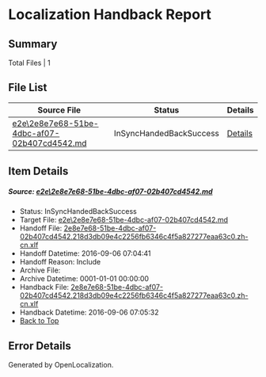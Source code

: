 # <a name='report-top'></a> Localization Handback Report

## Summary
 Total Files | 1

## File List
 Source File | Status | Details 
 ----------- | ------ | ------- 
 [e2e\2e8e7e68-51be-4dbc-af07-02b407cd4542.md](https://github.com/OpenLocalizationTestOrg/ol-test0/blob/5c99da7f9be14ae45be5bd43392d996632c6fa1b/e2e/2e8e7e68-51be-4dbc-af07-02b407cd4542.md) | InSyncHandedBackSuccess | [Details](#e428e1ef7a46f36567321f2ab4fae07386eeced61)

## Item Details
##### <a name='e428e1ef7a46f36567321f2ab4fae07386eeced61'></a> Source: [e2e\2e8e7e68-51be-4dbc-af07-02b407cd4542.md](https://github.com/OpenLocalizationTestOrg/ol-test0/blob/5c99da7f9be14ae45be5bd43392d996632c6fa1b/e2e/2e8e7e68-51be-4dbc-af07-02b407cd4542.md)
* Status: InSyncHandedBackSuccess
* Target File: [e2e\2e8e7e68-51be-4dbc-af07-02b407cd4542.md](https://github.com/OpenLocalizationTestOrg/ol-test0-zhcn/blob/c2a328d60ec85f99f1ea1520b8e3e1fd7018e420/e2e/2e8e7e68-51be-4dbc-af07-02b407cd4542.md)
* Handoff File: [2e8e7e68-51be-4dbc-af07-02b407cd4542.218d3db09e4c2256fb6346c4f5a827277eaa63c0.zh-cn.xlf](https://github.com/OpenLocalizationTestOrg/ol-test0-handoff/blob/bdf1bc41488130b06f956ad951e01f7f5d76d1bf/ol-handoff/OpenLocalizationTestOrg/ol-test0-zhcn/ci/ht/2e8e7e68-51be-4dbc-af07-02b407cd4542.218d3db09e4c2256fb6346c4f5a827277eaa63c0.zh-cn.xlf)
* Handoff Datetime: 2016-09-06 07:04:41
* Handoff Reason: Include
* Archive File: 
* Archive Datetime: 0001-01-01 00:00:00
* Handback File: [2e8e7e68-51be-4dbc-af07-02b407cd4542.218d3db09e4c2256fb6346c4f5a827277eaa63c0.zh-cn.xlf](https://github.com/OpenLocalizationTestOrg/ol-test0-handback/blob/362ab4501da3d6b2c79999a70dd8149930eafff1/ol-handback/OpenLocalizationTestOrg/ol-test0-zhcn/ci/ht/2e8e7e68-51be-4dbc-af07-02b407cd4542.218d3db09e4c2256fb6346c4f5a827277eaa63c0.zh-cn.xlf)
* Handback Datetime: 2016-09-06 07:05:32
* [Back to Top](#report-top)


## Error Details

Generated by OpenLocalization.
